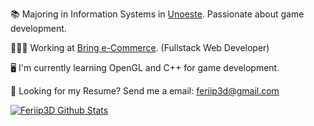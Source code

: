 📚 Majoring in Information Systems in [Unoeste](https://unoeste.br/). Passionate about game development.

👨🏻‍🔧 Working at [Bring e-Commerce](https://bring.com.br). (Fullstack Web Developer)

🖥 I'm currently learning OpenGL and C++ for game development.

📄 Looking for my Resume? Send me a email: [feriip3d@gmail.com](mailto:feriip3d@gmail.com)


[![Feriip3D Github Stats](https://github-readme-stats.vercel.app/api?username=feriip3d&show_icons=true)](https://github.com/feriip3d)
